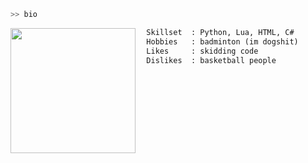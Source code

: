 ```py
>> bio
```

<img align="left" src="https://i.pinimg.com/564x/30/7f/aa/307faa9f45caf0865e53079a87d6a3a7.jpg" width="200"/>

```html
  Skillset  : Python, Lua, HTML, C#
  Hobbies   : badminton (im dogshit)
  Likes     : skidding code
  Dislikes  : basketball people
```
